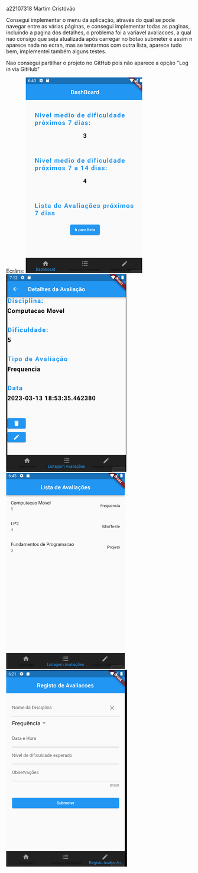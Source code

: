 a22107318
Martim Cristóvão

Consegui implementar o menu da aplicação, através do qual se pode navegar entre as várias páginas, 
e consegui implementar todas as paginas, incluindo a pagina dos detalhes, o problema foi a variavel
avaliacoes, a qual nao consigo que seja atualizada após carregar no botao submeter e assim n aparece
nada no ecran, mas se tentarmos com outra lista, aparece tudo bem, implementei também alguns testes.

Nao consegui partilhar o projeto no GitHub pois não aparece a opção "Log in via GitHub" 

Ecrãns:
<img src="dashboard.PNG"/>
<img src="detalhes.PNG"/>
<img src="lista.PNG"/>
<img src="registo.PNG"/>